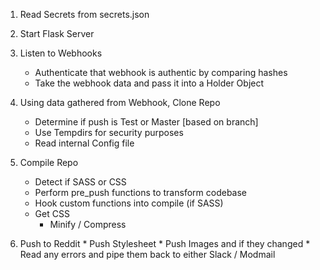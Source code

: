 1. Read Secrets from secrets.json
 
 2. Start Flask Server
 
 3. Listen to Webhooks
    * Authenticate that webhook is authentic by comparing hashes
    * Take the webhook data and pass it into a Holder Object
   
 4. Using data gathered from Webhook, Clone Repo
    * Determine if push is Test or Master [based on branch]
    * Use Tempdirs for security purposes
    * Read internal Config file
 
 5. Compile Repo
    * Detect if SASS or CSS
    * Perform pre_push functions to transform codebase
    * Hook custom functions into compile (if SASS)
    * Get CSS
      * Minify / Compress
    
  6. Push to Reddit
    * Push Stylesheet
    * Push Images and if they changed
    * Read any errors and pipe them back to either Slack / Modmail
